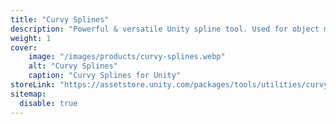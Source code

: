 ```yaml
---
title: "Curvy Splines"
description: "Powerful & versatile Unity spline tool. Used for object movement, placement, deformation, generation – you name it."
weight: 1
cover:
    image: "/images/products/curvy-splines.webp"
    alt: "Curvy Splines"
    caption: "Curvy Splines for Unity"
storeLink: "https://assetstore.unity.com/packages/tools/utilities/curvy-splines-8-212532?aid=1101l3N9P"
sitemap:
  disable: true
---
```

